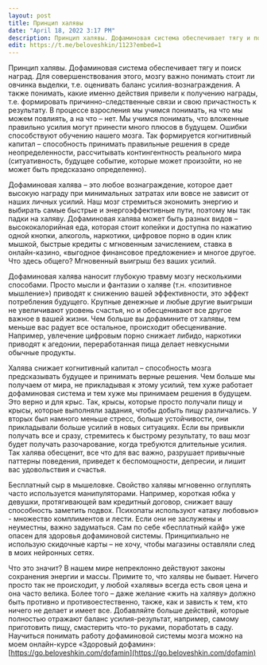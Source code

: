 ```yaml
---
layout: post
title: Принцип халявы
date: "April 18, 2022 3:17 PM"
description: Принцип халявы. Дофаминовая система обеспечивает тягу и поиск наград. Для совершенствования этого, мозгу важно понимать стоит ли овчинка выделки, т.е. оценивать баланс усилия-вознаграждения. А также понимать, какие именно действия привели к получению награды, т.е. формировать причинно-следственные связи и свою причастность к результату.
edit: https://t.me/beloveshkin/1123?embed=1
---
```


Принцип халявы. Дофаминовая система обеспечивает тягу и поиск наград. Для совершенствования этого, мозгу важно понимать стоит ли овчинка выделки, т.е. оценивать баланс усилия-вознаграждения. А также понимать, какие именно действия привели к получению награды, т.е. формировать причинно-следственные связи и свою причастность к результату. В процессе взросления мы учимся понимать, на что мы можем повлиять, а на что – нет. Мы учимся понимать, что вложенные правильно усилия могут принести много плюсов в будущем. Ошибки способствуют обучению нашего мозга. Так формируется когнитивный капитал – способность принимать правильные решения в среде неопределенности, рассчитывать контингентность реального мира (ситуативность, будущее событие, которые может произойти, но не может быть предсказано определенно).

Дофаминовая халява – это любое вознаграждение, которое дает высокую награду при минимальных затратах или вовсе не зависит от наших личных усилий. Наш мозг стремиться экономить энергию и выбирать самые быстрые и энергоэффективные пути, поэтому мы так падки на халяву. Дофаминовая халява может быть разных видов – высококалорийная еда, которая стоит копейки и доступна по нажатию одной кнопки, алкоголь, наркотики, цифровое порно в один клик мышкой, быстрые кредиты с мгновенным зачислением, ставка в онлайн-казино, «выгодное финансовое предложение» и многое другое. Что здесь общего? Мгновенный выигрыш без ваших усилий.

Дофаминовая халява наносит глубокую травму мозгу несколькими способами. Просто мысли и фантазии о халяве (т.н. «позитивное мышление») приводят к снижению вашей эффективности, это эффект потребления будущего. Крупные денежные и любые другие выигрыши не увеличивают уровень счастья, но и обесценивают все другое важное в вашей жизни. Чем больше вы дофамините от халявы, тем меньше вас радует все остальное, происходит обесценивание. Например, увлечение цифровым порно снижает либидо, наркотики приводят к агедонии, переработанная пища делает невкусными обычные продукты.

Халява снижает когнитивный капитал – способность мозга предсказывать будущее и принимать верные решения. Чем больше мы получаем от мира, не прикладывая к этому усилий, тем хуже работает дофаминовая система и тем хуже мы принимаем решения в будущем. Это верно и для крыс. Так, крысы, которые просто получали пищу и крысы, которые выполняли задания, чтобы добыть пищу различались. У вторых был намного меньше стресс, больше устойчивости, они прикладывали больше усилий в новых ситуациях. Если вы привыкли получать все и сразу, стремитесь к быстрому результату, то ваш мозг будет получать разочарование, когда требуются длительные усилия. Так халява обесценит, все что для вас важно, разрушает привычные паттерны поведения, приведет к беспомощности, депресии, и лишит вас удовольствия и счастья.

Бесплатный сыр в мышеловке. Свойство халявы мгновенно оглуплять часто используется манипуляторами. Например, короткая юбка у девушки, протягивающей вам кредитный договор, снижает вашу способность заметить подвох. Психопаты используют «атаку любовью» - множество комплиментов и лести. Если они не заслужены и неуместны, важно задуматься. Сам по себе «бесплатный кайф» уже опасен для здоровья дофаминовой системы. Принципиально не использую скидочные карты – не хочу, чтобы магазины оставляли след в моих нейронных сетях.

Что это значит? В нашем мире непреклонно действуют законы сохранения энергии и массы. Примите то, что халявы не бывает. Ничего просто так не происходит, у любой «халявы» всегда есть своя цена и она часто велика. Более того – даже желание «жить на халяву» должно быть противно и противоестественно, также, как и зависть к тем, кто ничего не делает и имеет все. Добавляйте больше действий, которые полностью отражают баланс усилия-результат, например, самому приготовить пищу, смастерить что-то руками, поработать в саду. Научиться понимать работу дофаминовой системы мозга можно на моем онлайн-курсе «Здоровый дофамин»: [https://go.beloveshkin.com/dofamin](https://go.beloveshkin.com/dofamin)
